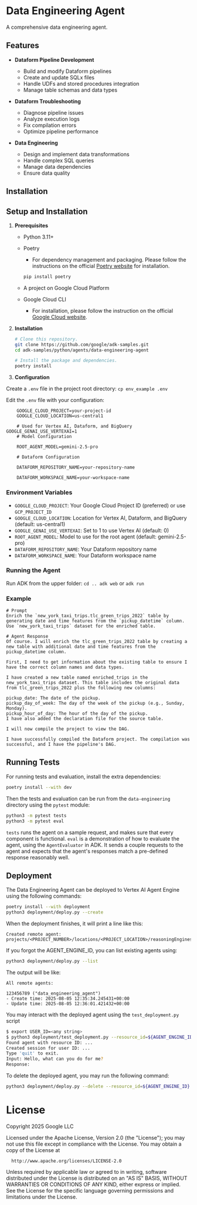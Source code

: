# Data Engineering Agent

A comprehensive data engineering agent.

## Features

-   **Dataform Pipeline Development**

    -   Build and modify Dataform pipelines
    -   Create and update SQLx files
    -   Handle UDFs and stored procedures integration
    -   Manage table schemas and data types

-   **Dataform Troubleshooting**

    -   Diagnose pipeline issues
    -   Analyze execution logs
    -   Fix compilation errors
    -   Optimize pipeline performance

-   **Data Engineering**

    -   Design and implement data transformations
    -   Handle complex SQL queries
    -   Manage data dependencies
    -   Ensure data quality

## Installation


## Setup and Installation

1.  **Prerequisites**

    *   Python 3.11+
    *   Poetry
        *   For dependency management and packaging. Please follow the
            instructions on the official
            [Poetry website](https://python-poetry.org/docs/) for installation.

        ```bash
        pip install poetry
        ```

    * A project on Google Cloud Platform
    * Google Cloud CLI
        *   For installation, please follow the instruction on the official
            [Google Cloud website](https://cloud.google.com/sdk/docs/install).

2.  **Installation**

    ```bash
    # Clone this repository.
    git clone https://github.com/google/adk-samples.git
    cd adk-samples/python/agents/data-engineering-agent

    # Install the package and dependencies.
    poetry install
    ```

3.  **Configuration** 

   Create a `.env` file in the project root directory: `cp env_example
    .env`

   Edit the `.env` file with your configuration:

```
    GOOGLE_CLOUD_PROJECT=your-project-id
    GOOGLE_CLOUD_LOCATION=us-central1

    # Used for Vertex AI, Dataform, and BigQuery GOOGLE_GENAI_USE_VERTEXAI=1
    # Model Configuration

    ROOT_AGENT_MODEL=gemini-2.5-pro

    # Dataform Configuration

    DATAFORM_REPOSITORY_NAME=your-repository-name

    DATAFORM_WORKSPACE_NAME=your-workspace-name
```

### Environment Variables

-   `GOOGLE_CLOUD_PROJECT`: Your Google Cloud Project ID (preferred) or use
    `GCP_PROJECT_ID`
-   `GOOGLE_CLOUD_LOCATION`: Location for Vertex AI, Dataform, and BigQuery
    (default: us-central1)
-   `GOOGLE_GENAI_USE_VERTEXAI`: Set to 1 to use Vertex AI (default: 0)
-   `ROOT_AGENT_MODEL`: Model to use for the root agent (default:
    gemini-2.5-pro)
-   `DATAFORM_REPOSITORY_NAME`: Your Dataform repository name
-   `DATAFORM_WORKSPACE_NAME`: Your Dataform workspace name

### Running the Agent
   Run ADK from the upper folder: `cd .. adk web` or
   `adk run`

### Example
    # Prompt
    Enrich the `new_york_taxi_trips.tlc_green_trips_2022` table by generating date and time features from the `pickup_datetime` column. Use `new_york_taxi_trips` dataset for the enriched table.

    # Agent Response
    Of course. I will enrich the tlc_green_trips_2022 table by creating a new table with additional date and time features from the pickup_datetime column.

    First, I need to get information about the existing table to ensure I have the correct column names and data types.

    I have created a new table named enriched_trips in the new_york_taxi_trips dataset. This table includes the original data from tlc_green_trips_2022 plus the following new columns:

    pickup_date: The date of the pickup.
    pickup_day_of_week: The day of the week of the pickup (e.g., Sunday, Monday).
    pickup_hour_of_day: The hour of the day of the pickup.
    I have also added the declaration file for the source table.

    I will now compile the project to view the DAG.

    I have successfully compiled the Dataform project. The compilation was successful, and I have the pipeline's DAG.

## Running Tests

For running tests and evaluation, install the extra dependencies:

```bash
poetry install --with dev
```

Then the tests and evaluation can be run from the `data-engineering` directory using
the `pytest` module:

```bash
python3 -m pytest tests
python3 -m pytest eval
```

`tests` runs the agent on a sample request, and makes sure that every component
is functional. `eval` is a demonstration of how to evaluate the agent, using the
`AgentEvaluator` in ADK. It sends a couple requests to the agent and expects
that the agent's responses match a pre-defined response reasonably well.

## Deployment

The Data Engineering Agent can be deployed to Vertex AI Agent Engine using the following
commands:

```bash
poetry install --with deployment
python3 deployment/deploy.py --create
```

When the deployment finishes, it will print a line like this:

```
Created remote agent: projects/<PROJECT_NUMBER>/locations/<PROJECT_LOCATION>/reasoningEngines/<AGENT_ENGINE_ID>
```

If you forgot the AGENT_ENGINE_ID, you can list existing agents using:

```bash
python3 deployment/deploy.py --list
```

The output will be like:

```
All remote agents:

123456789 ("data_engineering_agent")
- Create time: 2025-08-05 12:35:34.245431+00:00
- Update time: 2025-08-05 12:36:01.421432+00:00
```

You may interact with the deployed agent using the `test_deployment.py` script
```bash
$ export USER_ID=<any string>
$ python3 deployment/test_deployment.py --resource_id=${AGENT_ENGINE_ID} --user_id=${USER_ID}
Found agent with resource ID: ...
Created session for user ID: ...
Type 'quit' to exit.
Input: Hello, what can you do for me?
Response: 
```

To delete the deployed agent, you may run the following command:

```bash
python3 deployment/deploy.py --delete --resource_id=${AGENT_ENGINE_ID}
```

# License
   Copyright 2025 Google LLC

   Licensed under the Apache License, Version 2.0 (the "License");
   you may not use this file except in compliance with the License.
   You may obtain a copy of the License at

      http://www.apache.org/licenses/LICENSE-2.0

   Unless required by applicable law or agreed to in writing, software
   distributed under the License is distributed on an "AS IS" BASIS,
   WITHOUT WARRANTIES OR CONDITIONS OF ANY KIND, either express or implied.
   See the License for the specific language governing permissions and
   limitations under the License.
